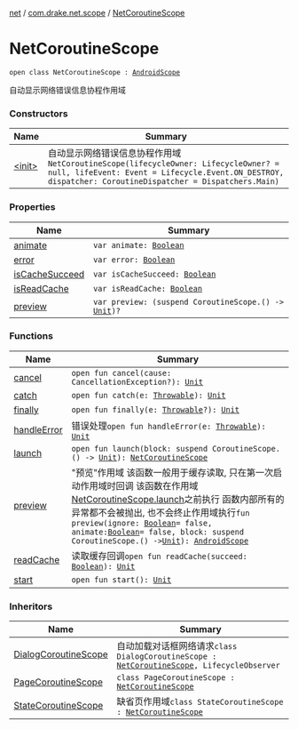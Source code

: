 [net](../../index.md) / [com.drake.net.scope](../index.md) / [NetCoroutineScope](./index.md)

# NetCoroutineScope

`open class NetCoroutineScope : `[`AndroidScope`](../-android-scope/index.md)

自动显示网络错误信息协程作用域

### Constructors

| Name | Summary |
|---|---|
| [&lt;init&gt;](-init-.md) | 自动显示网络错误信息协程作用域`NetCoroutineScope(lifecycleOwner: LifecycleOwner? = null, lifeEvent: Event = Lifecycle.Event.ON_DESTROY, dispatcher: CoroutineDispatcher = Dispatchers.Main)` |

### Properties

| Name | Summary |
|---|---|
| [animate](animate.md) | `var animate: `[`Boolean`](https://kotlinlang.org/api/latest/jvm/stdlib/kotlin/-boolean/index.html) |
| [error](error.md) | `var error: `[`Boolean`](https://kotlinlang.org/api/latest/jvm/stdlib/kotlin/-boolean/index.html) |
| [isCacheSucceed](is-cache-succeed.md) | `var isCacheSucceed: `[`Boolean`](https://kotlinlang.org/api/latest/jvm/stdlib/kotlin/-boolean/index.html) |
| [isReadCache](is-read-cache.md) | `var isReadCache: `[`Boolean`](https://kotlinlang.org/api/latest/jvm/stdlib/kotlin/-boolean/index.html) |
| [preview](preview.md) | `var preview: (suspend CoroutineScope.() -> `[`Unit`](https://kotlinlang.org/api/latest/jvm/stdlib/kotlin/-unit/index.html)`)?` |

### Functions

| Name | Summary |
|---|---|
| [cancel](cancel.md) | `open fun cancel(cause: CancellationException?): `[`Unit`](https://kotlinlang.org/api/latest/jvm/stdlib/kotlin/-unit/index.html) |
| [catch](catch.md) | `open fun catch(e: `[`Throwable`](https://kotlinlang.org/api/latest/jvm/stdlib/kotlin/-throwable/index.html)`): `[`Unit`](https://kotlinlang.org/api/latest/jvm/stdlib/kotlin/-unit/index.html) |
| [finally](finally.md) | `open fun finally(e: `[`Throwable`](https://kotlinlang.org/api/latest/jvm/stdlib/kotlin/-throwable/index.html)`?): `[`Unit`](https://kotlinlang.org/api/latest/jvm/stdlib/kotlin/-unit/index.html) |
| [handleError](handle-error.md) | 错误处理`open fun handleError(e: `[`Throwable`](https://kotlinlang.org/api/latest/jvm/stdlib/kotlin/-throwable/index.html)`): `[`Unit`](https://kotlinlang.org/api/latest/jvm/stdlib/kotlin/-unit/index.html) |
| [launch](launch.md) | `open fun launch(block: suspend CoroutineScope.() -> `[`Unit`](https://kotlinlang.org/api/latest/jvm/stdlib/kotlin/-unit/index.html)`): `[`NetCoroutineScope`](./index.md) |
| [preview](preview.md) | "预览"作用域 该函数一般用于缓存读取, 只在第一次启动作用域时回调 该函数在作用域[NetCoroutineScope.launch](launch.md)之前执行 函数内部所有的异常都不会被抛出, 也不会终止作用域执行`fun preview(ignore: `[`Boolean`](https://kotlinlang.org/api/latest/jvm/stdlib/kotlin/-boolean/index.html)` = false, animate: `[`Boolean`](https://kotlinlang.org/api/latest/jvm/stdlib/kotlin/-boolean/index.html)` = false, block: suspend CoroutineScope.() -> `[`Unit`](https://kotlinlang.org/api/latest/jvm/stdlib/kotlin/-unit/index.html)`): `[`AndroidScope`](../-android-scope/index.md) |
| [readCache](read-cache.md) | 读取缓存回调`open fun readCache(succeed: `[`Boolean`](https://kotlinlang.org/api/latest/jvm/stdlib/kotlin/-boolean/index.html)`): `[`Unit`](https://kotlinlang.org/api/latest/jvm/stdlib/kotlin/-unit/index.html) |
| [start](start.md) | `open fun start(): `[`Unit`](https://kotlinlang.org/api/latest/jvm/stdlib/kotlin/-unit/index.html) |

### Inheritors

| Name | Summary |
|---|---|
| [DialogCoroutineScope](../-dialog-coroutine-scope/index.md) | 自动加载对话框网络请求`class DialogCoroutineScope : `[`NetCoroutineScope`](./index.md)`, LifecycleObserver` |
| [PageCoroutineScope](../-page-coroutine-scope/index.md) | `class PageCoroutineScope : `[`NetCoroutineScope`](./index.md) |
| [StateCoroutineScope](../-state-coroutine-scope/index.md) | 缺省页作用域`class StateCoroutineScope : `[`NetCoroutineScope`](./index.md) |
